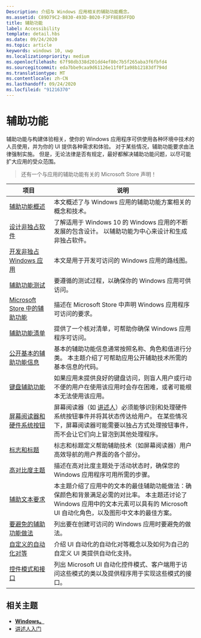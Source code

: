 ```yaml
---
Description: 介绍与 Windows 应用相关的辅助功能概念。
ms.assetid: C89D79C2-B830-493D-B020-F3FF8EB5FFDD
title: 辅助功能
label: Accessibility
template: detail.hbs
ms.date: 09/24/2020
ms.topic: article
keywords: windows 10, uwp
ms.localizationpriority: medium
ms.openlocfilehash: 67f98db338d201dd4ef80c7b5f265aba3f6fbfd4
ms.sourcegitcommit: eda7bbe9caa9d61126e11f0f1a98b12183df794d
ms.translationtype: MT
ms.contentlocale: zh-CN
ms.lasthandoff: 09/24/2020
ms.locfileid: "91216370"
---
```

# <a name="accessibility"></a>辅助功能  

辅助功能与构建体验相关，使你的 Windows 应用程序可供使用各种环境中技术的人员使用，并为你的 UI 提供各种需求和体验。 对于某些情况，辅助功能要求由法律强制实施。 但是，无论法律是否有规定，最好都解决辅助功能问题，以尽可能扩大应用的受众范围。

> 还有一个与应用的辅助功能有关的 Microsoft Store 声明！

| 项目 | 说明 |
|---------|-------------|
| [辅助功能概述](accessibility-overview.md) | 本文概述了与 Windows 应用的辅助功能方案相关的概念和技术。 |
| [设计非独占软件](designing-inclusive-software.md) | 了解适用于 Windows 10 的 Windows 应用的不断发展的包含设计。  以辅助功能为中心来设计和生成非独占软件。 |
| [开发非独占 Windows 应用](developing-inclusive-windows-apps.md) | 本文是用于开发可访问的 Windows 应用的路线图。 |
| [辅助功能测试](accessibility-testing.md) | 要遵循的测试过程，以确保你的 Windows 应用可供访问。 |
| [Microsoft Store 中的辅助功能](accessibility-in-the-store.md) | 描述在 Microsoft Store 中声明 Windows 应用程序可访问的要求。 |
| [辅助功能清单](accessibility-checklist.md) | 提供了一个核对清单，可帮助你确保 Windows 应用程序可访问。 |
| [公开基本的辅助功能信息](basic-accessibility-information.md) | 基本的辅助功能信息通常按照名称、角色和值进行分类。 本主题介绍了可帮助应用公开辅助技术所需的基本信息的代码。 |
| [键盘辅助功能](keyboard-accessibility.md) | 如果应用未提供良好的键盘访问，则盲人用户或行动不便的用户在使用该应用时会存在困难，或者可能根本无法使用该应用。 |
| [屏幕阅读器和硬件系统按钮](system-button-narration.md) | 屏幕阅读器（如 [讲述人](https://support.microsoft.com/en-us/help/22798/windows-10-complete-guide-to-narrator)）必须能够识别和处理硬件系统按钮事件并将其状态传达给用户。 在某些情况下，屏幕阅读器可能需要以独占方式处理按钮事件，而不会让它们向上冒泡到其他处理程序。 |
| [标志和标题](landmarks-and-headings.md) | 标志和标题定义帮助辅助技术（如屏幕阅读器）用户高效导航的用户界面的各个部分。 |
| [高对比度主题](high-contrast-themes.md) | 描述在高对比度主题处于活动状态时，确保您的 Windows 应用程序可用所需的步骤。 |
| [辅助文本要求](accessible-text-requirements.md) | 本主题介绍了应用中的文本的最佳辅助功能做法：确保颜色和背景满足必需的对比率。 本主题还讨论了 Windows 应用中的文本元素可以具有的 Microsoft UI 自动化角色，以及图形中文本的最佳方案。 |
| [要避免的辅助功能做法](practices-to-avoid.md) | 列出要在创建可访问的 Windows 应用时要避免的做法。 |
| [自定义的自动化对等](custom-automation-peers.md) | 介绍 UI 自动化的自动化对等概念以及如何为自己的自定义 UI 类提供自动化支持。 |
| [控件模式和接口](control-patterns-and-interfaces.md) | 列出 Microsoft UI 自动化控件模式、客户端用于访问这些模式的类以及提供程序用于实现这些模式的接口。 |

## <a name="related-topics"></a>相关主题  
* [**Windows。**](/uwp/api/Windows.UI.Xaml.Automation) 
* [讲述人入门](https://support.microsoft.com/help/22798/windows-10-complete-guide-to-narrator)

